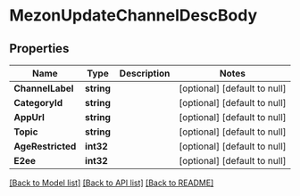 # MezonUpdateChannelDescBody

## Properties
Name | Type | Description | Notes
------------ | ------------- | ------------- | -------------
**ChannelLabel** | **string** |  | [optional] [default to null]
**CategoryId** | **string** |  | [optional] [default to null]
**AppUrl** | **string** |  | [optional] [default to null]
**Topic** | **string** |  | [optional] [default to null]
**AgeRestricted** | **int32** |  | [optional] [default to null]
**E2ee** | **int32** |  | [optional] [default to null]

[[Back to Model list]](../README.md#documentation-for-models) [[Back to API list]](../README.md#documentation-for-api-endpoints) [[Back to README]](../README.md)


